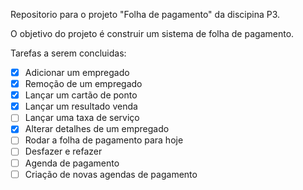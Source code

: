 Repositorio para o projeto "Folha de pagamento" da discipina P3.

O objetivo do projeto é construir um sistema de folha de pagamento.


Tarefas a serem concluidas:
- [x] Adicionar um empregado
- [x] Remoção de um empregado
- [x] Lançar um cartão de ponto
- [x] Lançar um resultado venda
- [ ] Lançar uma taxa de serviço
- [x] Alterar detalhes de um empregado
- [ ] Rodar a folha de pagamento para hoje
- [ ] Desfazer e refazer
- [ ] Agenda de pagamento
- [ ] Criação de novas agendas de pagamento
